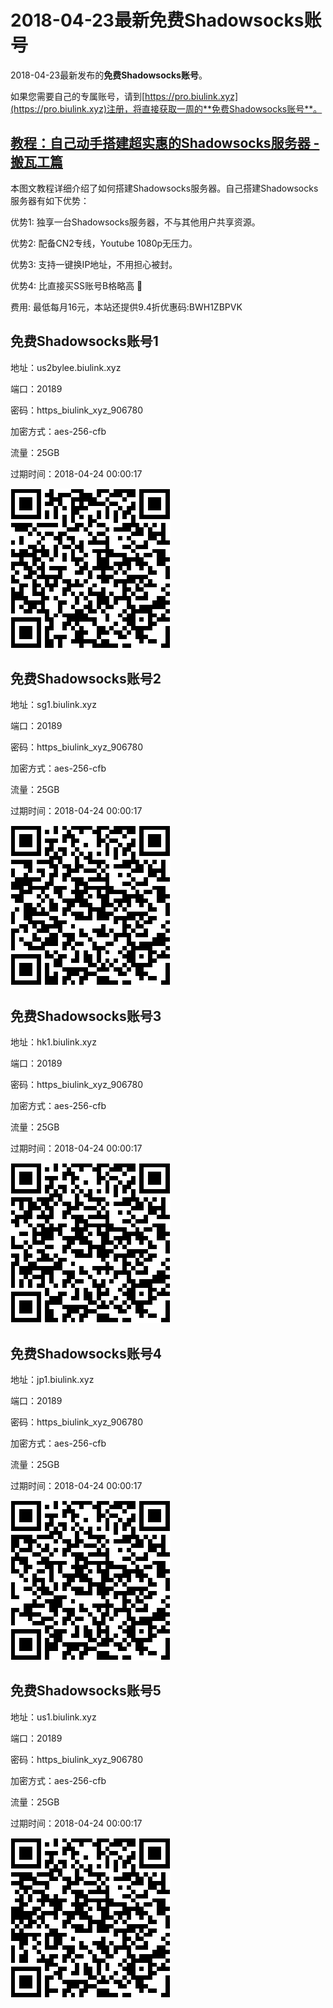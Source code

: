 # 2018-04-23最新**免费Shadowsocks账号**

2018-04-23最新发布的**免费Shadowsocks账号**。

如果您需要自己的专属账号，请到[https://pro.biulink.xyz](https://pro.biulink.xyz)注册，将直接获取一周的**免费Shadowsocks账号**。

## [教程：自己动手搭建超实惠的Shadowsocks服务器 - 搬瓦工篇](https://github.com/Biulink/ShadowsocksTutorials/blob/master/%E6%95%99%E6%82%A8%E8%87%AA%E5%B7%B1%E5%8A%A8%E6%89%8B%E6%90%AD%E5%BB%BA%E8%B6%85%E5%AE%9E%E6%83%A0%E7%9A%84Shadowsocks%E6%9C%8D%E5%8A%A1%E5%99%A8%20-%20%E6%90%AC%E7%93%A6%E5%B7%A5%E7%AF%87.md)
  
  本图文教程详细介绍了如何搭建Shadowsocks服务器。自己搭建Shadowsocks服务器有如下优势：

  优势1: 独享一台Shadowsocks服务器，不与其他用户共享资源。

  优势2: 配备CN2专线，Youtube 1080p无压力。

  优势3: 支持一键换IP地址，不用担心被封。

  优势4: 比直接买SS账号B格略高 🙂

  费用: 最低每月16元，本站还提供9.4折优惠码:BWH1ZBPVK  
## 免费Shadowsocks账号1

地址：us2bylee.biulink.xyz

端口：20189

密码：https_biulink_xyz_906780

加密方式：aes-256-cfb

流量：25GB

过期时间：2018-04-24 00:00:17

![免费Shadowsocks账号](../qrcode/f2b5e031-503f-4ff5-82d8-4aaa702a0d21.png)

## 免费Shadowsocks账号2

地址：sg1.biulink.xyz

端口：20189

密码：https_biulink_xyz_906780

加密方式：aes-256-cfb

流量：25GB

过期时间：2018-04-24 00:00:17

![免费Shadowsocks账号](../qrcode/43d612af-6cbd-46bd-9635-cddb4cb5fc48.png)

## 免费Shadowsocks账号3

地址：hk1.biulink.xyz

端口：20189

密码：https_biulink_xyz_906780

加密方式：aes-256-cfb

流量：25GB

过期时间：2018-04-24 00:00:17

![免费Shadowsocks账号](../qrcode/0b227118-8c96-4400-b351-26baf2885330.png)

## 免费Shadowsocks账号4

地址：jp1.biulink.xyz

端口：20189

密码：https_biulink_xyz_906780

加密方式：aes-256-cfb

流量：25GB

过期时间：2018-04-24 00:00:17

![免费Shadowsocks账号](../qrcode/b69d57c8-b78c-4234-bf34-ba2bbcb30822.png)

## 免费Shadowsocks账号5

地址：us1.biulink.xyz

端口：20189

密码：https_biulink_xyz_906780

加密方式：aes-256-cfb

流量：25GB

过期时间：2018-04-24 00:00:17

![免费Shadowsocks账号](../qrcode/47da4d76-9031-48e9-81ee-0e191566a33e.png)

